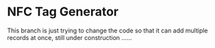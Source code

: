 # NFC Tag Generator

This branch is just trying to change the code so that it can add multiple records at once, still under construction ......
